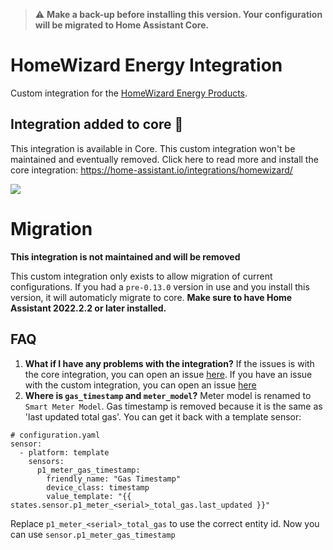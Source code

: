
> ⚠️ **Make a back-up before installing this version. Your configuration will be migrated to Home Assistant Core.**

# HomeWizard Energy Integration
Custom integration for the [HomeWizard Energy Products](https://www.homewizard.nl/energie).

## Integration added to core :tada:
This integration is available in Core. This custom integration won't be maintained and eventually removed.  Click here to read more and install the core integration: https://home-assistant.io/integrations/homewizard/

<a href="https://my.home-assistant.io/redirect/config_flow_start?domain=homewizard" class="my badge" target="_blank"><img src="https://my.home-assistant.io/badges/config_flow_start.svg"></a>

# Migration
**This integration is not maintained and will be removed**

This custom integration only exists to allow migration of current configurations. If you had a `pre-0.13.0` version in use and you install this version, it will automaticly migrate to core. **Make sure to have Home Assistant 2022.2.2 or later installed.**

## FAQ
1. **What if I have any problems with the integration?**
If the issues is with the core integration, you can open an issue [here](https://github.com/home-assistant/core/issues/new?assignees=&labels=&template=bug_report.yml). If you have an issue with the custom integration, you can open an issue [here](https://github.com/DCSBL/ha-homewizard-energy/issues)
2. **Where is `gas_timestamp` and `meter_model`?**
Meter model is renamed to `Smart Meter Model`. Gas timestamp is removed because it is the same as 'last updated total gas'. You can get it back with a template sensor:
```
# configuration.yaml
sensor:
  - platform: template
    sensors:
      p1_meter_gas_timestamp:
        friendly_name: "Gas Timestamp"
        device_class: timestamp
        value_template: "{{ states.sensor.p1_meter_<serial>_total_gas.last_updated }}"
```
Replace `p1_meter_<serial>_total_gas` to use the correct entity id. Now you can use `sensor.p1_meter_gas_timestamp`
